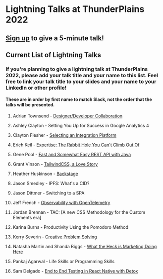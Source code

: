 # Lightning Talks at ThunderPlains 2022

## [Sign up](https://forms.gle/pcDNAexj3KNvQ4wK8) to give a 5-minute talk!

## Current List of Lightning Talks

### If you're planning to give a lightning talk at ThunderPlains 2022, please add your talk title and your name to this list. Feel free to link your talk title to your slides and your name to your LinkedIn or other profile!

#### These are in order by first name to match Slack, not the order that the talks will be presented.

1. Adrian Townsend - [Designer/Developer Collaboration](https://docs.google.com/presentation/d/1b7nh7p-e7pOcw_lyshrw8jWPkKml1bmAXKsfUA_fvM8/edit?usp=sharing)
2. Ashley Clayton - Setting You Up for Success in Google Analytics 4
3. Clayton Flesher - [Selecting an Integration Platform](https://docs.google.com/presentation/d/1DMqDi3fyYWQ9e-L3Lnlzx_0CV1sBhpkBI96YUgvuK6U/edit?usp=sharing)

3. Erich Keil - [Expertise: The Rabbit Hole You Can't Climb Out Of](https://docs.google.com/presentation/d/1XcHsutYUr8w6lIjL9aaWxDQNFu4ewtA9BXeLMY-fbrg/edit?usp=sharing)
3. Gene Pool - [Fast and Somewhat Easy REST API with Java](https://ln5.sync.com/dl/49c1e17c0/wx3hjr59-9bbyrnyc-pp597hrb-vsk2ea8m)
4. Grant Vinson - [TailwindCSS, a Love Story](https://docs.google.com/presentation/d/1YGOBGUqpvN9qIkbwT9HUHcmQKZ5iuV6Hwz3m2AUlVKc/edit?usp=sharing)
5. Heather Huskinson - [Backstage](https://docs.google.com/presentation/d/1qneOPYDzzh3hLcdahE0-Rt5FuPU_oyrYVREorZhE8PE/edit?usp=sharing)
6. Jason Smedley - IPFS: What's a CID?
6. Jason Dittmer - Switching to a SPA
7. Jeff French - [Observability with OpenTelemetry](https://docs.google.com/presentation/d/1FKSBoQ2cKbmZzvohLN--pXRvfMWGODFgkwFUkxPbZdM/edit?usp=sharing)
8. Jordan Brennan - TAC: [A new CSS Methodology for the Custom Elements era]
9. Karina Burns - Productivity Using the Pomodoro Method
10. Kerry Severin - [Creative Problem Solving](https://docs.google.com/presentation/d/1qeXQ0cq9KRr32qn-Ml-b-79MELYikPUs/edit#slide=id.p1)
11. Natasha Martin and Shanda Biggs - [What the Heck is Marketing Doing Here](https://docs.google.com/presentation/d/1EDcdgmoYA2M2ncHkX3OqTnrN819VOQjZmTV0Q4RTimM/edit?usp=sharing)
11. Pankaj Agarwal - Life Skills or Programming Skills
12. Sam Delgado - [End to End Testing in React Native with Detox](https://www.canva.com/design/DAFPh1MWA5o/eUIGGhBHA29DCSGEnMbk7g/view?amp&amp&amp&utm_source=integration_slack&utm_medium=referral&utm_content=T03GE7DGL&utm_campaign=unfurl_document-url_open-in-canva_button&utm_term=4dc91f9f-5150-48f3-a339-374333b29d27#1)
